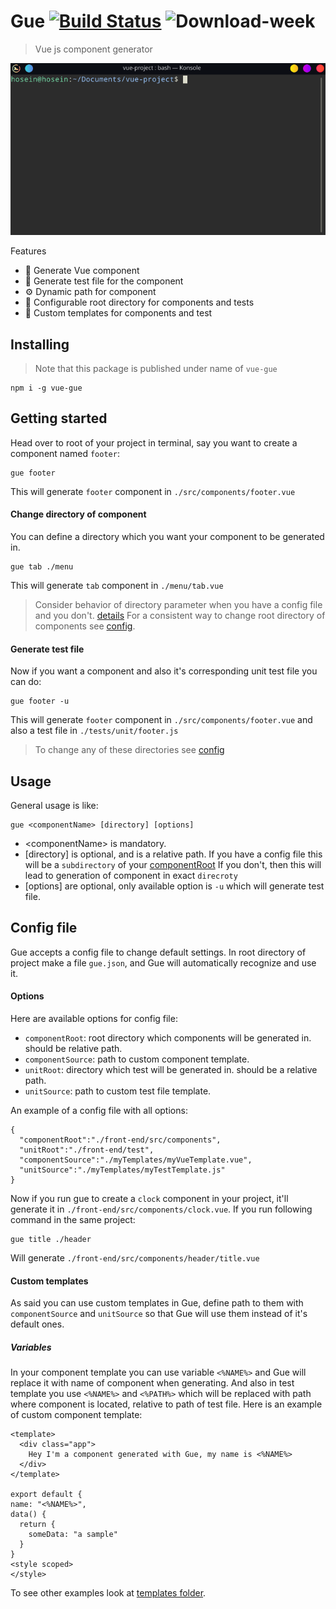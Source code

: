 
# Gue   [![Build Status](https://travis-ci.org/hosein2398/gue.svg?branch=master)](https://travis-ci.org/hosein2398/gue) ![Download-week](https://img.shields.io/npm/dw/vue-gue.svg?style=flat-square)

> Vue js component generator

<p align="center">
  <img src="./preview.gif">
</p>


Features
* 📜 Generate Vue component
* 🧰 Generate test file for the component 
* ⚙️ Dynamic path for component
* 📁 Configurable root directory for components and tests
* 📝 Custom templates for components and test
## Installing
> Note that this package is published under name of `vue-gue`
```
npm i -g vue-gue
```

## Getting started
Head over to root of your project in terminal, say you want to create a component named `footer`:
```
gue footer
```
This will generate `footer` component in `./src/components/footer.vue`
#### Change directory of component
You can define a directory which you want your component to be generated in.
```
gue tab ./menu
```
This will generate `tab` component in `./menu/tab.vue`
> Consider behavior of directory parameter when you have a config file and you don't. [details](#usage)
> For a consistent way to change root directory of components see  [config](#config-file).

#### Generate test file
Now if you want a component and also it's corresponding unit test file you can do:
```
gue footer -u
```
This will generate `footer` component in `./src/components/footer.vue` and also a test file in `./tests/unit/footer.js`
> To change any of these directories see [config](#config-file)
## Usage
General usage is like:
```
gue <componentName> [directory] [options]
```
* &lt;componentName&gt; is mandatory.
* [directory] is optional, and is a relative path.
  If you have a config file this will be a `subdirectory` of your [componentRoot](#options)
  If you don't, then this will lead to generation of component in exact `direcroty` 
* [options] are optional, only available option is `-u` which will generate test file.

## Config file
Gue accepts a config file to change default settings. In root directory of project make a file `gue.json`, and Gue will automatically recognize and use it.
#### Options
Here are available options for config file:
* `componentRoot`: root directory which components will be generated in. should be relative path.
* `componentSource`: path to custom component template.
* `unitRoot`:  directory which test  will be generated in. should be a relative path.
* `unitSource`: path to custom test file template.

An example of a config file with all options:
```
{
  "componentRoot":"./front-end/src/components",
  "unitRoot":"./front-end/test",
  "componentSource":"./myTemplates/myVueTemplate.vue",
  "unitSource":"./myTemplates/myTestTemplate.js"
}
```
Now if you run gue to create a `clock` component in your project, it'll generate it in `./front-end/src/components/clock.vue`. 
If you run following command in the same project:
```
gue title ./header
```
Will generate `./front-end/src/components/header/title.vue`

#### Custom templates
As said you can use custom templates in Gue, define path to them with `componentSource` and `unitSource` so that Gue will use them instead of it's default ones.
##### Variables
In your component template you can use variable `<%NAME%>` and Gue will replace it with name of component when generating.
And also in test template you use `<%NAME%>` and `<%PATH%>` which will be replaced with path where component is located, relative to path of test file.
Here is an example of custom component template:
```
<template>
  <div class="app">
    Hey I'm a component generated with Gue, my name is <%NAME%>
  </div>
</template>

export default {
name: "<%NAME%>",
data() {
  return {
    someData: "a sample"
  }
}
<style scoped>
</style>
```
To see other examples look at [templates folder](https://github.com/hosein2398/gue/tree/master/src/templates).
